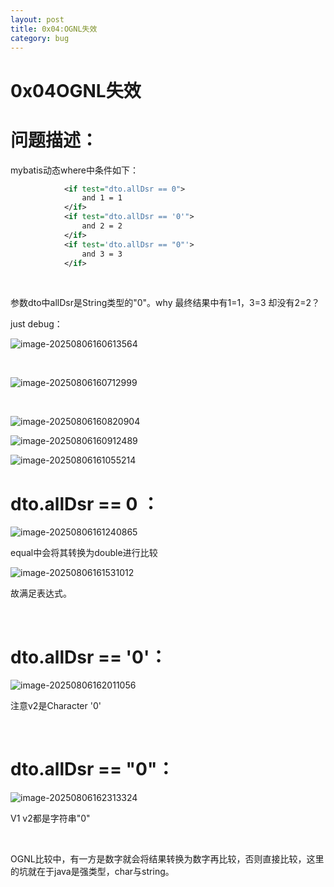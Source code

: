 ```yaml
---
layout: post
title: 0x04:OGNL失效
category: bug
---
```


# 0x04OGNL失效

# 问题描述：

mybatis动态where中条件如下：

```xml
            <if test="dto.allDsr == 0">
                and 1 = 1
            </if>
            <if test="dto.allDsr == '0'">
                and 2 = 2
            </if>
            <if test='dto.allDsr == "0"'>
                and 3 = 3
            </if>
```



<br>



参数dto中allDsr是String类型的"0"。why 最终结果中有1=1，3=3 却没有2=2？

just debug：

![image-20250806160613564](https://cdn.jsdelivr.net/gh/liaozk-wiki/md_img/md/image-20250806160613564.png)



<br>



![image-20250806160712999](https://cdn.jsdelivr.net/gh/liaozk-wiki/md_img/md/image-20250806160712999.png)



<br>



![image-20250806160820904](https://cdn.jsdelivr.net/gh/liaozk-wiki/md_img/md/image-20250806160820904.png)

![image-20250806160912489](https://cdn.jsdelivr.net/gh/liaozk-wiki/md_img/md/image-20250806160912489.png)

![image-20250806161055214](https://cdn.jsdelivr.net/gh/liaozk-wiki/md_img/md/image-20250806161055214.png)

# dto.allDsr == 0 ：

![image-20250806161240865](https://cdn.jsdelivr.net/gh/liaozk-wiki/md_img/md/image-20250806161240865.png)

equal中会将其转换为double进行比较

![image-20250806161531012](https://cdn.jsdelivr.net/gh/liaozk-wiki/md_img/md/image-20250806161531012.png)

故满足表达式。



<br>



# dto.allDsr == '0'：

![image-20250806162011056](https://cdn.jsdelivr.net/gh/liaozk-wiki/md_img/md/image-20250806162011056.png)

注意v2是Character '0'



<br>



# dto.allDsr == "0"：

![image-20250806162313324](https://cdn.jsdelivr.net/gh/liaozk-wiki/md_img/md/image-20250806162313324.png)

V1 v2都是字符串"0"

<br>

OGNL比较中，有一方是数字就会将结果转换为数字再比较，否则直接比较，这里的坑就在于java是强类型，char与string。